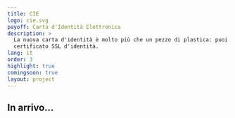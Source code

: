 ```yaml
---
title: CIE
logo: cie.svg
payoff: Carta d'Identità Elettronica
description: >
  La nuova carta d'identità è molto più che un pezzo di plastica: puoi comunicarci via NFC, per usarla per varchi d'ingresso o come
  certificato SSL d'identità.
lang: it
order: 3
highlight: true
comingsoon: true
layout: project
---
```


## In arrivo...
